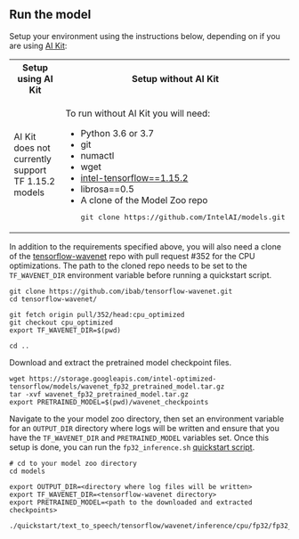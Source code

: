<!--- 50. AI Kit -->
## Run the model

Setup your environment using the instructions below, depending on if you are
using [AI Kit](/docs/general/tensorflow/AIKit.md):

<table>
  <tr>
    <th>Setup using AI Kit</th>
    <th>Setup without AI Kit</th>
  </tr>
  <tr>
    <td>
      <p>AI Kit does not currently support TF 1.15.2 models</p>
    </td>
    <td>
      <p>To run without AI Kit you will need:</p>
      <ul>
        <li>Python 3.6 or 3.7
        <li>git
        <li>numactl
        <li>wget
        <li><a href="https://pypi.org/project/intel-tensorflow/1.15.2/">intel-tensorflow==1.15.2</a>
        <li>librosa==0.5
        <li>A clone of the Model Zoo repo<br />
        <pre>git clone https://github.com/IntelAI/models.git</pre>
      </ul>
    </td>
  </tr>
</table>

In addition to the requirements specified above, you will also need a clone
of the [tensorflow-wavenet](https://github.com/ibab/tensorflow-wavenet)
repo with pull request #352 for the CPU optimizations.  The path to
the cloned repo needs to be set to the `TF_WAVENET_DIR` environment variable
before running a quickstart script.
```
git clone https://github.com/ibab/tensorflow-wavenet.git
cd tensorflow-wavenet/

git fetch origin pull/352/head:cpu_optimized
git checkout cpu_optimized
export TF_WAVENET_DIR=$(pwd)

cd ..
```

Download and extract the pretrained model checkpoint files.
```
wget https://storage.googleapis.com/intel-optimized-tensorflow/models/wavenet_fp32_pretrained_model.tar.gz
tar -xvf wavenet_fp32_pretrained_model.tar.gz
export PRETRAINED_MODEL=$(pwd)/wavenet_checkpoints
```

Navigate to the your model zoo directory, then set an environment variable
for an `OUTPUT_DIR` directory where logs will be written and ensure that you
have the `TF_WAVENET_DIR` and `PRETRAINED_MODEL` variables set. Once this
setup is done, you can run the `fp32_inference.sh` [quickstart script](#quick-start-scripts).
```
# cd to your model zoo directory
cd models

export OUTPUT_DIR=<directory where log files will be written>
export TF_WAVENET_DIR=<tensorflow-wavenet directory>
export PRETRAINED_MODEL=<path to the downloaded and extracted checkpoints>

./quickstart/text_to_speech/tensorflow/wavenet/inference/cpu/fp32/fp32_inference.sh
```

